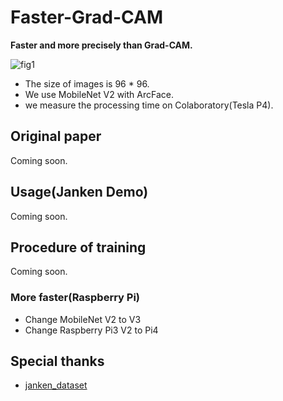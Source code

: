 # Faster-Grad-CAM
**Faster and more precisely than Grad-CAM.**

![fig1](https://github.com/shinmura0/Faster-Grad-CAM/blob/master/images/janken.png "fig1")

+ The size of images is 96 * 96.  
+ We use MobileNet V2 with ArcFace.  
+ we measure the processing time on Colaboratory(Tesla P4).

## Original paper
Coming soon.

## Usage(Janken Demo)
Coming soon.

## Procedure of training
Coming soon.

### More faster(Raspberry Pi)
+ Change MobileNet V2 to V3
+ Change Raspberry Pi3 V2 to Pi4

## Special thanks
+ [janken_dataset](https://github.com/karaage0703/janken_dataset)
